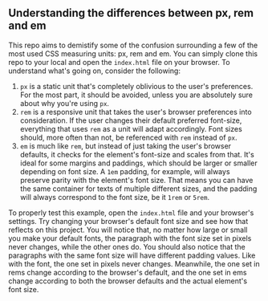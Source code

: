 ## Understanding the differences between px, rem and em

This repo aims to demistify some of the confusion surrounding a few of the most used CSS measuring units: px, rem and em.
You can simply clone this repo to your local and open the `index.html` file on your browser. To understand what's going on, consider the following:

1. `px` is a static unit that's completely oblivious to the user's preferences. For the most part, it should be avoided, unless you are absolutely sure about why you're using `px`.
2. `rem` is a responsive unit that takes the user's browser preferences into consideration. If the user changes their default preferred font-size, everything that uses `rem` as a unit will adapt accordingly. Font sizes should, more often than not, be referenced with `rem` instead of `px`.
3. `em` is much like `rem`, but instead of just taking the user's browser defaults, it checks for the element's font-size and scales from that. It's ideal for some margins and paddings, which should be larger or smaller depending on font size. A `1em` padding, for example, will always preserve parity with the element's font size. That means you can have the same container for texts of multiple different sizes, and the padding will always correspond to the font size, be it `1rem` or `5rem`.

To properly test this example, open the `index.html` file and your browser's settings. Try changing your browser's default font size and see how that reflects on this project. You will notice that, no matter how large or small you make your default fonts, the paragraph with the font size set in pixels never changes, while the other ones do. You should also notice that the paragraphs with the same font size will have different padding values. Like with the font, the one set in pixels never changes. Meanwhile, the one set in rems change according to the browser's default, and the one set in ems change according to both the browser defaults and the actual element's font size.